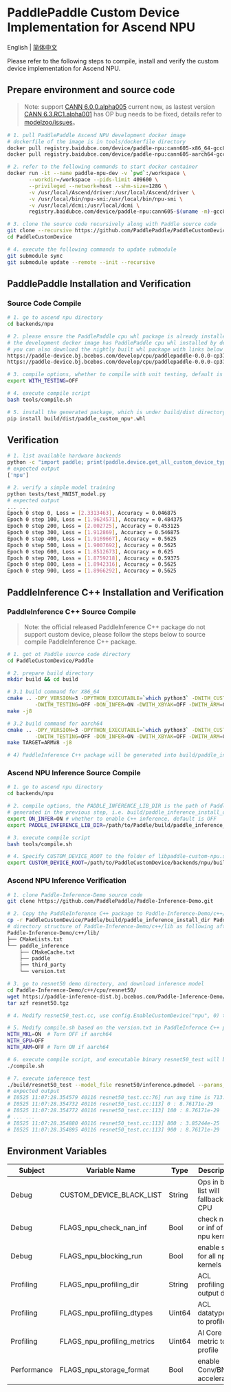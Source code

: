 # PaddlePaddle Custom Device Implementation for Ascend NPU

English | [简体中文](./README_cn.md)

Please refer to the following steps to compile, install and verify the custom device implementation for Ascend NPU.

## Prepare environment and source code

> Note: support [CANN 6.0.0.alpha005](https://www.hiascend.com/software/cann/community-history) current now, as lastest version [CANN 6.3.RC1.alpha001](https://www.hiascend.com/software/cann/community) has OP bug needs to be fixed, details refer to [modelzoo/issues](https://gitee.com/ascend/modelzoo/issues/I6K3HN?from=project-issue)。

```bash
# 1. pull PaddlePaddle Ascend NPU development docker image
# dockerfile of the image is in tools/dockerfile directory
docker pull registry.baidubce.com/device/paddle-npu:cann605-x86_64-gcc82
docker pull registry.baidubce.com/device/paddle-npu:cann605-aarch64-gcc82

# 2. refer to the following commands to start docker container
docker run -it --name paddle-npu-dev -v `pwd`:/workspace \
       --workdir=/workspace --pids-limit 409600 \
       --privileged --network=host --shm-size=128G \
       -v /usr/local/Ascend/driver:/usr/local/Ascend/driver \
       -v /usr/local/bin/npu-smi:/usr/local/bin/npu-smi \
       -v /usr/local/dcmi:/usr/local/dcmi \
       registry.baidubce.com/device/paddle-npu:cann605-$(uname -m)-gcc82 /bin/bash

# 3. clone the source code recursively along with Paddle source code
git clone --recursive https://github.com/PaddlePaddle/PaddleCustomDevice
cd PaddleCustomDevice

# 4. execute the following commands to update submodule
git submodule sync
git submodule update --remote --init --recursive
```

## PaddlePaddle Installation and Verification

### Source Code Compile

```bash
# 1. go to ascend npu directory
cd backends/npu

# 2. please ensure the PaddlePaddle cpu whl package is already installed
# the development docker image has PaddlePaddle cpu whl installed by default
# you can also download the nightly built whl package with links below
https://paddle-device.bj.bcebos.com/develop/cpu/paddlepaddle-0.0.0-cp37-cp37m-linux_x86_64.whl
https://paddle-device.bj.bcebos.com/develop/cpu/paddlepaddle-0.0.0-cp37-cp37m-linux_aarch64.whl

# 3. compile options, whether to compile with unit testing, default is ON
export WITH_TESTING=OFF

# 4. execute compile script
bash tools/compile.sh

# 5. install the generated package, which is under build/dist directory
pip install build/dist/paddle_custom_npu*.whl
```

## Verification

```bash
# 1. list available hardware backends
python -c "import paddle; print(paddle.device.get_all_custom_device_type())"
# expected output
['npu']

# 2. verify a simple model training
python tests/test_MNIST_model.py
# expected output
... ...
Epoch 0 step 0, Loss = [2.3313463], Accuracy = 0.046875
Epoch 0 step 100, Loss = [1.9624571], Accuracy = 0.484375
Epoch 0 step 200, Loss = [2.002725], Accuracy = 0.453125
Epoch 0 step 300, Loss = [1.912869], Accuracy = 0.546875
Epoch 0 step 400, Loss = [1.9169667], Accuracy = 0.5625
Epoch 0 step 500, Loss = [1.9007692], Accuracy = 0.5625
Epoch 0 step 600, Loss = [1.8512673], Accuracy = 0.625
Epoch 0 step 700, Loss = [1.8759218], Accuracy = 0.59375
Epoch 0 step 800, Loss = [1.8942316], Accuracy = 0.5625
Epoch 0 step 900, Loss = [1.8966292], Accuracy = 0.5625
```

## PaddleInference C++ Installation and Verification

### PaddleInference C++ Source Compile

> Note: the official released PaddleInference C++ package do not support custom device, please follow the steps below to source compile PaddleInference C++ package.

```bash
# 1. got ot Paddle source code directory
cd PaddleCustomDevice/Paddle

# 2. prepare build directory
mkdir build && cd build

# 3.1 build command for X86_64
cmake .. -DPY_VERSION=3 -DPYTHON_EXECUTABLE=`which python3` -DWITH_CUSTOM_DEVICE=ON \
         -DWITH_TESTING=OFF -DON_INFER=ON -DWITH_XBYAK=OFF -DWITH_ARM=OFF
make -j8

# 3.2 build command for aarch64
cmake .. -DPY_VERSION=3 -DPYTHON_EXECUTABLE=`which python3` -DWITH_CUSTOM_DEVICE=ON \
         -DWITH_TESTING=OFF -DON_INFER=ON -DWITH_XBYAK=OFF -DWITH_ARM=ON
make TARGET=ARMV8 -j8

# 4) PaddleInference C++ package will be generated into build/paddle_inference_install_dir directory
```

### Ascend NPU Inference Source Compile
```bash
# 1. go to ascend npu directory
cd backends/npu

# 2. compile options, the PADDLE_INFERENCE_LIB_DIR is the path of Paddle Inference C++ package
# generated in the previous step, i.e. build/paddle_inference_install_dir directory
export ON_INFER=ON # whether to enable C++ inference, default is OFF
export PADDLE_INFERENCE_LIB_DIR=/path/to/Paddle/build/paddle_inference_install_dir

# 3. execute compile script
bash tools/compile.sh

# 4. Specify CUSTOM_DEVICE_ROOT to the folder of libpaddle-custom-npu.so
export CUSTOM_DEVICE_ROOT=/path/to/PaddleCustomDevice/backends/npu/build
```

### Ascend NPU Inference Verification

```bash
# 1. clone Paddle-Inference-Demo source code
git clone https://github.com/PaddlePaddle/Paddle-Inference-Demo.git

# 2. Copy the PaddleInference C++ package to Paddle-Inference-Demo/c++/lib
cp -r PaddleCustomDevice/Paddle/build/paddle_inference_install_dir Paddle-Inference-Demo/c++/lib/paddle_inference
# directory structure of Paddle-Inference-Demo/c++/lib as following after copy
Paddle-Inference-Demo/c++/lib/
├── CMakeLists.txt
└── paddle_inference
    ├── CMakeCache.txt
    ├── paddle
    ├── third_party
    └── version.txt

# 3. go to resnet50 demo directory, and download inference model
cd Paddle-Inference-Demo/c++/cpu/resnet50/
wget https://paddle-inference-dist.bj.bcebos.com/Paddle-Inference-Demo/resnet50.tgz
tar xzf resnet50.tgz

# 4. Modify resnet50_test.cc, use config.EnableCustomDevice("npu", 0) to replace config.EnableUseGpu(100, 0)

# 5. Modify compile.sh based on the version.txt in PaddleInfernce C++ package
WITH_MKL=ON  # Turn OFF if aarch64
WITH_GPU=OFF
WITH_ARM=OFF # Turn ON if aarch64

# 6. execute compile script, and executable binary resnet50_test will be generated into build directory
./compile.sh

# 7. execute inference test
./build/resnet50_test --model_file resnet50/inference.pdmodel --params_file resnet50/inference.pdiparams
# expected output
# I0525 11:07:28.354579 40116 resnet50_test.cc:76] run avg time is 713.049 ms
# I0525 11:07:28.354732 40116 resnet50_test.cc:113] 0 : 8.76171e-29
# I0525 11:07:28.354772 40116 resnet50_test.cc:113] 100 : 8.76171e-29
# ... ...
# I0525 11:07:28.354880 40116 resnet50_test.cc:113] 800 : 3.85244e-25
# I0525 11:07:28.354895 40116 resnet50_test.cc:113] 900 : 8.76171e-29
```

## Environment Variables


| Subject     | Variable Name       | Type   | Description    | Default Value |
| -------- | -------------------------------- | ------ | --------------------------------- | ------------------------------------------------------------ |
| Debug     | CUSTOM_DEVICE_BLACK_LIST| String | Ops in back list will fallbacks to CPU  |  ""  |
| Debug     | FLAGS_npu_check_nan_inf | Bool   | check nan or inf of all npu kernels | False                                                       |
| Debug     | FLAGS_npu_blocking_run | Bool   | enable sync for all npu kernels | False                                                     |
| Profiling | FLAGS_npu_profiling_dir | String |   ACL profiling output dir     | "ascend_profiling"                                           |
| Profiling | FLAGS_npu_profiling_dtypes | Uint64 | ACL datatypes to profile | Refer to [runtime.cc](https://github.com/PaddlePaddle/PaddleCustomDevice/blob/develop/backends/npu/runtime/runtime.cc#L28) |
| Profiling | FLAGS_npu_profiling_metrics | Uint64 | AI Core metric to profile  | Refer to [runtime.cc](https://github.com/PaddlePaddle/PaddleCustomDevice/blob/develop/backends/npu/runtime/runtime.cc#L28) |
| Performance | FLAGS_npu_storage_format         | Bool   | enable Conv/BN acceleration | False                                                        |
